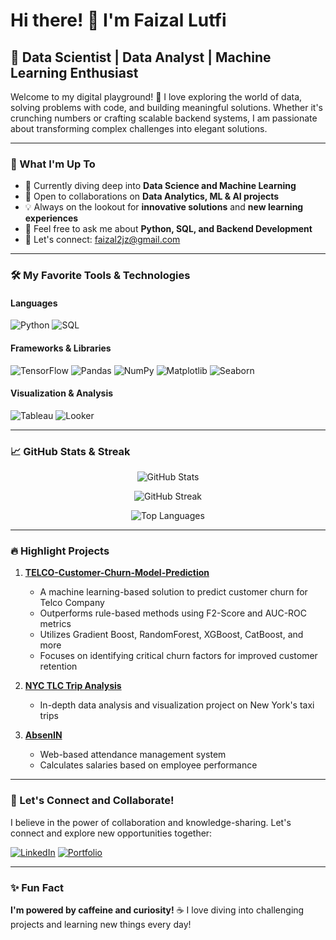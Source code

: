 # Hi there! 👋 I'm Faizal Lutfi

## 🚀 Data Scientist | Data Analyst | Machine Learning Enthusiast

Welcome to my digital playground! 🎢 I love exploring the world of data, solving problems with code, and building meaningful solutions. Whether it's crunching numbers or crafting scalable backend systems, I am passionate about transforming complex challenges into elegant solutions.

---

### 🌱 What I'm Up To

- 🧠 Currently diving deep into **Data Science and Machine Learning**
- 🤝 Open to collaborations on **Data Analytics, ML & AI projects**
- 💡 Always on the lookout for **innovative solutions** and **new learning experiences**
- 💬 Feel free to ask me about **Python, SQL, and Backend Development**
- 📧 Let's connect: [faizal2jz@gmail.com](mailto:faizal2jz@gmail.com)

---

### 🛠️ My Favorite Tools & Technologies

#### Languages
![Python](https://img.shields.io/badge/Python-3776AB?style=for-the-badge&logo=python&logoColor=white)
![SQL](https://img.shields.io/badge/SQL-00758F?style=for-the-badge&logo=mysql&logoColor=white)

#### Frameworks & Libraries
![TensorFlow](https://img.shields.io/badge/TensorFlow-FF6F00?style=for-the-badge&logo=tensorflow&logoColor=white)
![Pandas](https://img.shields.io/badge/Pandas-150458?style=for-the-badge&logo=pandas&logoColor=white)
![NumPy](https://img.shields.io/badge/NumPy-013243?style=for-the-badge&logo=numpy&logoColor=white)
![Matplotlib](https://img.shields.io/badge/Matplotlib-001E1A?style=for-the-badge&logo=matplotlib&logoColor=white)
![Seaborn](https://img.shields.io/badge/Seaborn-2E97A1?style=for-the-badge&logoColor=white)

#### Visualization & Analysis
![Tableau](https://img.shields.io/badge/Tableau-E97627?style=for-the-badge&logo=tableau&logoColor=white)
![Looker](https://img.shields.io/badge/Looker-4285F4?style=for-the-badge&logo=looker&logoColor=white)

---

### 📈 GitHub Stats & Streak

<div align="center">

![GitHub Stats](https://github-readme-stats-nine-kohl-77.vercel.app/api?username=ABCDullahh&show_icons=true&theme=radical)

![GitHub Streak](https://github-readme-streak-stats.herokuapp.com/?user=ABCDullahh&theme=radical)

![Top Languages](https://github-readme-stats-nine-kohl-77.vercel.app/api/top-langs/?username=ABCDullahh&layout=compact&theme=radical)

</div>

---

### 🔥 Highlight Projects

1. **[TELCO-Customer-Churn-Model-Prediction](https://github.com/ABCDullahh/TELCO-Customer-Churn-Model-Prediction)**
   - A machine learning-based solution to predict customer churn for Telco Company
   - Outperforms rule-based methods using F2-Score and AUC-ROC metrics
   - Utilizes Gradient Boost, RandomForest, XGBoost, CatBoost, and more
   - Focuses on identifying critical churn factors for improved customer retention

2. **[NYC TLC Trip Analysis](https://github.com/username/TLC-Trip-Analysis)**
   - In-depth data analysis and visualization project on New York's taxi trips

3. **[AbsenIN](https://github.com/rizal5516/AbsenIn)**
   - Web-based attendance management system
   - Calculates salaries based on employee performance

---

### 🤝 Let's Connect and Collaborate!

I believe in the power of collaboration and knowledge-sharing. Let's connect and explore new opportunities together:

[![LinkedIn](https://img.shields.io/badge/LinkedIn-0A66C2?style=for-the-badge&logo=linkedin&logoColor=white)](https://www.linkedin.com/in/faizallutfiyt/)
[![Portfolio](https://img.shields.io/badge/Portfolio-000000?style=for-the-badge&logo=About.me&logoColor=white)](https://faizal-abcdullah.com/)

---

### ✨ Fun Fact

**I'm powered by caffeine and curiosity!** ☕ I love diving into challenging projects and learning new things every day!

